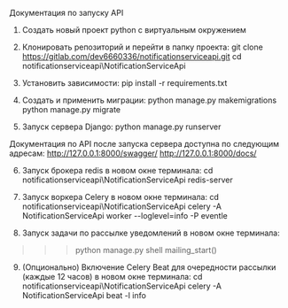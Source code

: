 Документация по запуску API

1.	Создать новый проект python с виртуальным окружением

2.	Клонировать репозиторий и перейти в папку проекта:
git clone https://gitlab.com/dev6660336/notificationserviceapi.git
cd notificationserviceapi\NotificationServiceApi

3.	Установить зависимости:
pip install -r requirements.txt

4.	Создать и применить миграции:
python manage.py makemigrations
python manage.py migrate

5.	Запуск сервера Django:
python manage.py runserver

Документация по API после запуска сервера доступна по следующим адресам:
http://127.0.0.1:8000/swagger/
http://127.0.0.1:8000/docs/

6.	Запуск брокера redis в новом окне терминала:
cd notificationserviceapi\NotificationServiceApi
redis-server 

7.	Запуск воркера Celery в новом окне терминала:
cd notificationserviceapi\NotificationServiceApi
celery -A NotificationServiceApi worker --loglevel=info -P eventle

8.	Запуск задачи по рассылке уведомлений в новом окне терминала:
>>>python manage.py shell
>>> mailing_start()

9.	(Опционально) Включение Celery Beat для очередности рассылки (каждые 12 часов) в новом окне терминала:
cd notificationserviceapi\NotificationServiceApi
celery -A NotificationServiceApi beat -l info